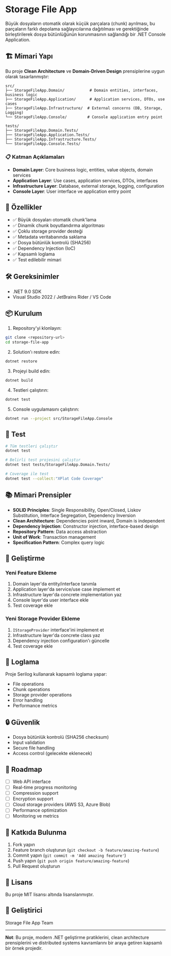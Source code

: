 # Storage File App

Büyük dosyaların otomatik olarak küçük parçalara (chunk) ayrılması, bu parçaların farklı depolama sağlayıcılarına dağıtılması ve gerektiğinde birleştirilerek dosya bütünlüğünün korunmasının sağlandığı bir .NET Console Application.

## 🏗️ Mimari Yapı

Bu proje **Clean Architecture** ve **Domain-Driven Design** prensiplerine uygun olarak tasarlanmıştır:

```
src/
├── StorageFileApp.Domain/           # Domain entities, interfaces, business logic
├── StorageFileApp.Application/      # Application services, DTOs, use cases
├── StorageFileApp.Infrastructure/  # External concerns (DB, Storage, Logging)
└── StorageFileApp.Console/         # Console application entry point

tests/
├── StorageFileApp.Domain.Tests/
├── StorageFileApp.Application.Tests/
├── StorageFileApp.Infrastructure.Tests/
└── StorageFileApp.Console.Tests/
```

### 📋 Katman Açıklamaları

- **Domain Layer**: Core business logic, entities, value objects, domain services
- **Application Layer**: Use cases, application services, DTOs, interfaces
- **Infrastructure Layer**: Database, external storage, logging, configuration
- **Console Layer**: User interface ve application entry point

## 🚀 Özellikler

- ✅ Büyük dosyaları otomatik chunk'lama
- ✅ Dinamik chunk boyutlandırma algoritması
- ✅ Çoklu storage provider desteği
- ✅ Metadata veritabanında saklama
- ✅ Dosya bütünlük kontrolü (SHA256)
- ✅ Dependency Injection (IoC)
- ✅ Kapsamlı loglama
- ✅ Test edilebilir mimari

## 🛠️ Gereksinimler

- .NET 9.0 SDK
- Visual Studio 2022 / JetBrains Rider / VS Code

## 📦 Kurulum

1. Repository'yi klonlayın:
```bash
git clone <repository-url>
cd storage-file-app
```

2. Solution'ı restore edin:
```bash
dotnet restore
```

3. Projeyi build edin:
```bash
dotnet build
```

4. Testleri çalıştırın:
```bash
dotnet test
```

5. Console uygulamasını çalıştırın:
```bash
dotnet run --project src/StorageFileApp.Console
```

## 🧪 Test

```bash
# Tüm testleri çalıştır
dotnet test

# Belirli test projesini çalıştır
dotnet test tests/StorageFileApp.Domain.Tests/

# Coverage ile test
dotnet test --collect:"XPlat Code Coverage"
```

## 📚 Mimari Prensipler

- **SOLID Principles**: Single Responsibility, Open/Closed, Liskov Substitution, Interface Segregation, Dependency Inversion
- **Clean Architecture**: Dependencies point inward, Domain is independent
- **Dependency Injection**: Constructor injection, interface-based design
- **Repository Pattern**: Data access abstraction
- **Unit of Work**: Transaction management
- **Specification Pattern**: Complex query logic

## 🔧 Geliştirme

### Yeni Feature Ekleme
1. Domain layer'da entity/interface tanımla
2. Application layer'da service/use case implement et
3. Infrastructure layer'da concrete implementation yaz
4. Console layer'da user interface ekle
5. Test coverage ekle

### Yeni Storage Provider Ekleme
1. `IStorageProvider` interface'ini implement et
2. Infrastructure layer'da concrete class yaz
3. Dependency injection configuration'ı güncelle
4. Test coverage ekle

## 📝 Loglama

Proje Serilog kullanarak kapsamlı loglama yapar:
- File operations
- Chunk operations
- Storage provider operations
- Error handling
- Performance metrics

## 🔒 Güvenlik

- Dosya bütünlük kontrolü (SHA256 checksum)
- Input validation
- Secure file handling
- Access control (gelecekte eklenecek)

## 🚧 Roadmap

- [ ] Web API interface
- [ ] Real-time progress monitoring
- [ ] Compression support
- [ ] Encryption support
- [ ] Cloud storage providers (AWS S3, Azure Blob)
- [ ] Performance optimization
- [ ] Monitoring ve metrics

## 🤝 Katkıda Bulunma

1. Fork yapın
2. Feature branch oluşturun (`git checkout -b feature/amazing-feature`)
3. Commit yapın (`git commit -m 'Add amazing feature'`)
4. Push yapın (`git push origin feature/amazing-feature`)
5. Pull Request oluşturun

## 📄 Lisans

Bu proje MIT lisansı altında lisanslanmıştır.

## 👥 Geliştirici

Storage File App Team

---

**Not**: Bu proje, modern .NET geliştirme pratiklerini, clean architecture prensiplerini ve distributed systems kavramlarını bir araya getiren kapsamlı bir örnek projedir.
